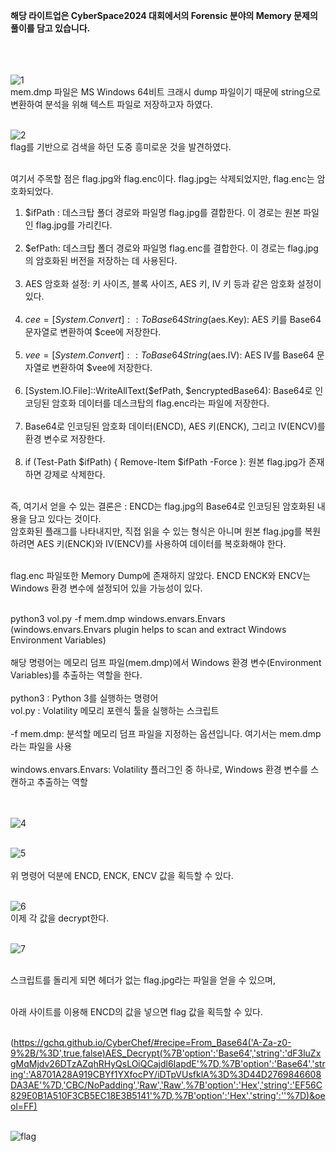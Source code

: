 **해당 라이트업은 CyberSpace2024 대회에서의 Forensic 분야의 Memory 문제의 풀이를 담고 있습니다.<br><br><br><br>**


![1](https://github.com/user-attachments/assets/8052b775-1be1-4753-b3e1-56f543490c29)<br>
mem.dmp 파일은 MS Windows 64비트 크래시 dump 파일이기 때문에 string으로 변환하여 분석을 위해 텍스트 파일로 저장하고자 하였다.<br><br>

![2](https://github.com/user-attachments/assets/e1c19a6f-00c9-4117-a22e-5b32551727c6)<br>
flag를 기반으로 검색을 하던 도중 흥미로운 것을 발견하였다.<br><br>

여기서 주목할 점은 flag.jpg와 flag.enc이다. flag.jpg는 삭제되었지만, flag.enc는 암호화되었다.<br>

1. $ifPath : 데스크탑 폴더 경로와 파일명 flag.jpg를 결합한다. 이 경로는 원본 파일인 flag.jpg를 가리킨다.<br><br>
2. $efPath: 데스크탑 폴더 경로와 파일명 flag.enc를 결합한다. 이 경로는 flag.jpg의 암호화된 버전을 저장하는 데 사용된다.<br><br>
3. AES 암호화 설정: 키 사이즈, 블록 사이즈, AES 키, IV 키 등과 같은 암호화 설정이 있다.<br><br>
4. $cee = [System.Convert]::ToBase64String($aes.Key): AES 키를 Base64 문자열로 변환하여 $cee에 저장한다.<br><br>
5. $vee = [System.Convert]::ToBase64String($aes.IV): AES IV를 Base64 문자열로 변환하여 $vee에 저장한다.<br><br>
6. [System.IO.File]::WriteAllText($efPath, $encryptedBase64): Base64로 인코딩된 암호화 데이터를 데스크탑의 flag.enc라는 파일에 저장한다.<br><br>
7. Base64로 인코딩된 암호화 데이터(ENCD), AES 키(ENCK), 그리고 IV(ENCV)를 환경 변수로 저장한다.<br><br>
8. if (Test-Path $ifPath) { Remove-Item $ifPath -Force }: 원본 flag.jpg가 존재하면 강제로 삭제한다.<br><br>

즉, 여기서 얻을 수 있는 결론은 : ENCD는 flag.jpg의 Base64로 인코딩된 암호화된 내용을 담고 있다는 것이다.<br>
암호화된 플래그를 나타내지만, 직접 읽을 수 있는 형식은 아니며 원본 flag.jpg를 복원하려면 AES 키(ENCK)와 IV(ENCV)를 사용하여 데이터를 복호화해야 한다.<br><br>

flag.enc 파일또한 Memory Dump에 존재하지 않았다. ENCD ENCK와 ENCV는 Windows 환경 변수에 설정되어 있을 가능성이 있다.<br><br>

python3 vol.py -f mem.dmp windows.envars.Envars (windows.envars.Envars plugin helps to scan and extract Windows Environment Variables)<br><br>
해당 명령어는 메모리 덤프 파일(mem.dmp)에서 Windows 환경 변수(Environment Variables)를 추출하는 역할을 한다.<br><br>
python3 : Python 3를 실행하는 명령어<br>
vol.py : Volatility 메모리 포렌식 툴을 실행하는 스크립트<br><br>
-f mem.dmp: 분석할 메모리 덤프 파일을 지정하는 옵션입니다. 여기서는 mem.dmp라는 파일을 사용<br><br>
windows.envars.Envars: Volatility 플러그인 중 하나로, Windows 환경 변수를 스캔하고 추출하는 역할<br><br><br>


![4](https://github.com/user-attachments/assets/e07faf37-0df1-46fc-8705-323ceac21697)<br><br>

![5](https://github.com/user-attachments/assets/fc5a54f4-8826-4430-bb4c-cff511a934e8)<br><br>
위 명령어 덕분에 ENCD, ENCK, ENCV 값을 획득할 수 있다.<br><br>

![6](https://github.com/user-attachments/assets/10a35be6-0408-4bce-b5a3-35a6b9f12c6c)<br>
이제 각 값을 decrypt한다.<br><br>

![7](https://github.com/user-attachments/assets/6072c6b8-10eb-4d08-afe3-ac553a25aa30)<br><br>

스크립트를 돌리게 되면 헤더가 없는 flag.jpg라는 파일을 얻을 수 있으며,<br><br>

아래 사이트를 이용해 ENCD의 값을 넣으면 flag 값을 획득할 수 있다.<br><br>

(https://gchq.github.io/CyberChef/#recipe=From_Base64('A-Za-z0-9%2B/%3D',true,false)AES_Decrypt(%7B'option':'Base64','string':'dF3luZxgMqMjdv26DTzAZqhRHyQsLOiQCajdl6IapdE'%7D,%7B'option':'Base64','string':'A8701A28A919CBYf1YXfocPY/iDTpVUsfklA%3D%3D44D2769846608DA3AE'%7D,'CBC/NoPadding','Raw','Raw',%7B'option':'Hex','string':'EF56C829E0B1A510F3CB5EC18E3B5141'%7D,%7B'option':'Hex','string':''%7D)&oeol=FF)<br><br>


![flag](https://github.com/user-attachments/assets/a2d53afa-188a-4663-8f6e-45c46a9df3f2)<br>








